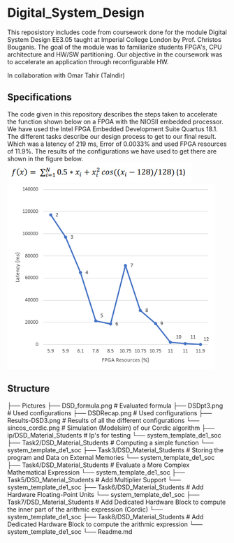 # Digital_System_Design
This reposistory includes code from coursework done for the module Digital System Design EE3.05 taught at Imperial College London by Prof. Christos Bouganis. The goal of the module was to familiarize students FPGA's, CPU architecture and HW/SW partitioning. Our objective in the coursework was to accelerate an application through reconfigurable HW.

In collaboration with Omar Tahir (Talndir)

## Specifications

The code given in this repository describes the steps taken to accelerate the function shown below on a FPGA with the NIOSII embedded processor. We have used the Intel FPGA Embedded Development Suite Quartus 18.1.
The different tasks describe our design process to get to our final result. Which was a latency of 219 ms, Error of 0.0033% and used FPGA resources of 11.9%. The results of the configurations we have used to get there are shown in the figure below.
![Evaluated function](Figures/DSD_formula.PNG)
![Design process](Figures/Results-DSD3.PNG)

## Structure

├── Pictures
     ├── DSD_formula.png              # Evaluated formula
     ├── DSDpt3.png                   # Used configurations
     ├── DSDRecap.png                 # Used configurations
     ├── Results-DSD3.png             # Results of all the different configurations
     └── sincos_cordic.png            # Simulation (Modelsim) of our Cordic algorithm
├── ip/DSD_Material_Students          # Ip's for testing
     └── system_template_de1_soc
├── Task2/DSD_Material_Students       # Computing a simple function
     └── system_template_de1_soc
├── Task3/DSD_Material_Students       # Storing the program and Data on External Memories
     └── system_template_de1_soc
├── Task4/DSD_Material_Students       # Evaluate a More Complex Mathematical Expression
     └── system_template_de1_soc
├── Task5/DSD_Material_Students       # Add Multiplier Support
     └── system_template_de1_soc
├── Task6/DSD_Material_Students       # Add Hardware Floating-Point Units
     └── system_template_de1_soc
├── Task7/DSD_Material_Students       # Add Dedicated Hardware Block to compute the inner part of the arithmic expression (Cordic)
     └── system_template_de1_soc
├── Task8/DSD_Material_Students       # Add Dedicated Hardware Block to compute the arithmic expression
     └── system_template_de1_soc
└── Readme.md
